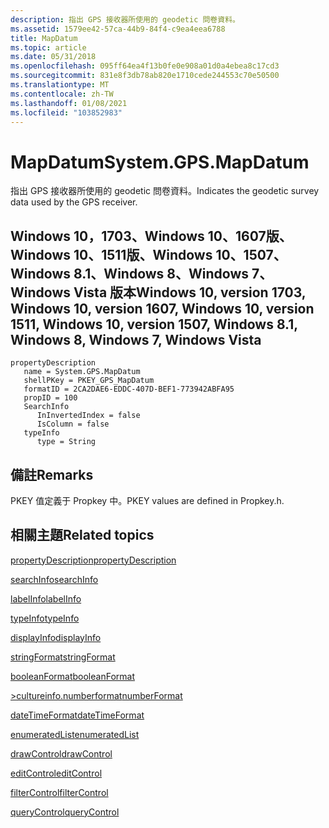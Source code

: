 ```yaml
---
description: 指出 GPS 接收器所使用的 geodetic 問卷資料。
ms.assetid: 1579ee42-57ca-44b9-84f4-c9ea4eea6788
title: MapDatum
ms.topic: article
ms.date: 05/31/2018
ms.openlocfilehash: 095ff64ea4f13b0fe0e908a01d0a4ebea8c17cd3
ms.sourcegitcommit: 831e8f3db78ab820e1710cede244553c70e50500
ms.translationtype: MT
ms.contentlocale: zh-TW
ms.lasthandoff: 01/08/2021
ms.locfileid: "103852983"
---
```

# <a name="systemgpsmapdatum"></a><span data-ttu-id="904a8-103">MapDatum</span><span class="sxs-lookup"><span data-stu-id="904a8-103">System.GPS.MapDatum</span></span>

<span data-ttu-id="904a8-104">指出 GPS 接收器所使用的 geodetic 問卷資料。</span><span class="sxs-lookup"><span data-stu-id="904a8-104">Indicates the geodetic survey data used by the GPS receiver.</span></span>

## <a name="windows-10-version-1703-windows-10-version-1607-windows-10-version-1511-windows-10-version-1507-windows-81-windows-8-windows-7-windows-vista"></a><span data-ttu-id="904a8-105">Windows 10，1703、Windows 10、1607版、Windows 10、1511版、Windows 10、1507、Windows 8.1、Windows 8、Windows 7、Windows Vista 版本</span><span class="sxs-lookup"><span data-stu-id="904a8-105">Windows 10, version 1703, Windows 10, version 1607, Windows 10, version 1511, Windows 10, version 1507, Windows 8.1, Windows 8, Windows 7, Windows Vista</span></span>

```
propertyDescription
   name = System.GPS.MapDatum
   shellPKey = PKEY_GPS_MapDatum
   formatID = 2CA2DAE6-EDDC-407D-BEF1-773942ABFA95
   propID = 100
   SearchInfo
      InInvertedIndex = false
      IsColumn = false
   typeInfo
      type = String
```

## <a name="remarks"></a><span data-ttu-id="904a8-106">備註</span><span class="sxs-lookup"><span data-stu-id="904a8-106">Remarks</span></span>

<span data-ttu-id="904a8-107">PKEY 值定義于 Propkey 中。</span><span class="sxs-lookup"><span data-stu-id="904a8-107">PKEY values are defined in Propkey.h.</span></span>

## <a name="related-topics"></a><span data-ttu-id="904a8-108">相關主題</span><span class="sxs-lookup"><span data-stu-id="904a8-108">Related topics</span></span>

<dl> <dt>

[<span data-ttu-id="904a8-109">propertyDescription</span><span class="sxs-lookup"><span data-stu-id="904a8-109">propertyDescription</span></span>](./propdesc-schema-propertydescription.md)
</dt> <dt>

[<span data-ttu-id="904a8-110">searchInfo</span><span class="sxs-lookup"><span data-stu-id="904a8-110">searchInfo</span></span>](./propdesc-schema-searchinfo.md)
</dt> <dt>

[<span data-ttu-id="904a8-111">labelInfo</span><span class="sxs-lookup"><span data-stu-id="904a8-111">labelInfo</span></span>](./propdesc-schema-labelinfo.md)
</dt> <dt>

[<span data-ttu-id="904a8-112">typeInfo</span><span class="sxs-lookup"><span data-stu-id="904a8-112">typeInfo</span></span>](./propdesc-schema-typeinfo.md)
</dt> <dt>

[<span data-ttu-id="904a8-113">displayInfo</span><span class="sxs-lookup"><span data-stu-id="904a8-113">displayInfo</span></span>](./propdesc-schema-displayinfo.md)
</dt> <dt>

[<span data-ttu-id="904a8-114">stringFormat</span><span class="sxs-lookup"><span data-stu-id="904a8-114">stringFormat</span></span>](./propdesc-schema-stringformat.md)
</dt> <dt>

[<span data-ttu-id="904a8-115">booleanFormat</span><span class="sxs-lookup"><span data-stu-id="904a8-115">booleanFormat</span></span>](./propdesc-schema-booleanformat.md)
</dt> <dt>

[<span data-ttu-id="904a8-116">>cultureinfo.numberformat</span><span class="sxs-lookup"><span data-stu-id="904a8-116">numberFormat</span></span>](./propdesc-schema-numberformat.md)
</dt> <dt>

[<span data-ttu-id="904a8-117">dateTimeFormat</span><span class="sxs-lookup"><span data-stu-id="904a8-117">dateTimeFormat</span></span>](./propdesc-schema-datetimeformat.md)
</dt> <dt>

[<span data-ttu-id="904a8-118">enumeratedList</span><span class="sxs-lookup"><span data-stu-id="904a8-118">enumeratedList</span></span>](./propdesc-schema-enumeratedlist.md)
</dt> <dt>

[<span data-ttu-id="904a8-119">drawControl</span><span class="sxs-lookup"><span data-stu-id="904a8-119">drawControl</span></span>](./propdesc-schema-drawcontrol.md)
</dt> <dt>

[<span data-ttu-id="904a8-120">editControl</span><span class="sxs-lookup"><span data-stu-id="904a8-120">editControl</span></span>](./propdesc-schema-editcontrol.md)
</dt> <dt>

[<span data-ttu-id="904a8-121">filterControl</span><span class="sxs-lookup"><span data-stu-id="904a8-121">filterControl</span></span>](./propdesc-schema-filtercontrol.md)
</dt> <dt>

[<span data-ttu-id="904a8-122">queryControl</span><span class="sxs-lookup"><span data-stu-id="904a8-122">queryControl</span></span>](./propdesc-schema-querycontrol.md)
</dt> </dl>

 

 
